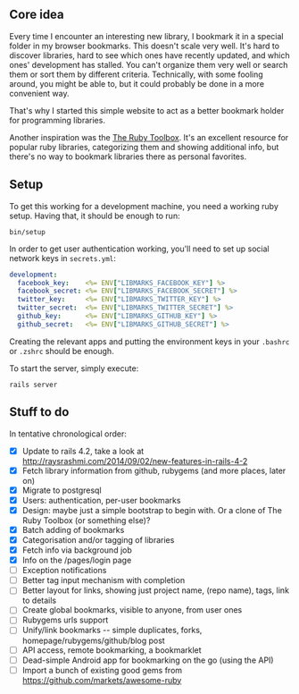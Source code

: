 ## Core idea

Every time I encounter an interesting new library, I bookmark it in a special folder in my browser bookmarks. This doesn't scale very well. It's hard to discover libraries, hard to see which ones have recently updated, and which ones' development has stalled. You can't organize them very well or search them or sort them by different criteria. Technically, with some fooling around, you might be able to, but it could probably be done in a more convenient way.

That's why I started this simple website to act as a better bookmark holder for programming libraries.

Another inspiration was the [The Ruby Toolbox](https://www.ruby-toolbox.com/). It's an excellent resource for popular ruby libraries, categorizing them and showing additional info, but there's no way to bookmark libraries there as personal favorites.

## Setup

To get this working for a development machine, you need a working ruby setup. Having that, it should be enough to run:

```
bin/setup
```

In order to get user authentication working, you'll need to set up social network keys in `secrets.yml`:

``` yaml
development:
  facebook_key:    <%= ENV["LIBMARKS_FACEBOOK_KEY"] %>
  facebook_secret: <%= ENV["LIBMARKS_FACEBOOK_SECRET"] %>
  twitter_key:     <%= ENV["LIBMARKS_TWITTER_KEY"] %>
  twitter_secret:  <%= ENV["LIBMARKS_TWITTER_SECRET"] %>
  github_key:      <%= ENV["LIBMARKS_GITHUB_KEY"] %>
  github_secret:   <%= ENV["LIBMARKS_GITHUB_SECRET"] %>
```

Creating the relevant apps and putting the environment keys in your `.bashrc` or `.zshrc` should be enough.

To start the server, simply execute:

```
rails server
```

## Stuff to do

In tentative chronological order:

- [x] Update to rails 4.2, take a look at http://raysrashmi.com/2014/09/02/new-features-in-rails-4-2
- [x] Fetch library information from github, rubygems (and more places, later on)
- [x] Migrate to postgresql
- [x] Users: authentication, per-user bookmarks
- [x] Design: maybe just a simple bootstrap to begin with. Or a clone of The Ruby Toolbox (or something else)?
- [x] Batch adding of bookmarks
- [x] Categorisation and/or tagging of libraries
- [x] Fetch info via background job
- [x] Info on the /pages/login page
- [ ] Exception notifications
- [ ] Better tag input mechanism with completion
- [ ] Better layout for links, showing just project name, (repo name), tags, link to details
- [ ] Create global bookmarks, visible to anyone, from user ones
- [ ] Rubygems urls support
- [ ] Unify/link bookmarks -- simple duplicates, forks, homepage/rubygems/github/blog post
- [ ] API access, remote bookmarking, a bookmarklet
- [ ] Dead-simple Android app for bookmarking on the go (using the API)
- [ ] Import a bunch of existing good gems from https://github.com/markets/awesome-ruby
